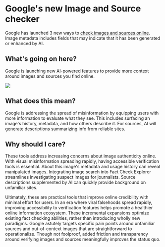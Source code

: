 # Google's new Image and Source checker

Google has launched 3 new ways to [check images and sources online](https://blog.google/products/search/google-search-new-fact-checking-features/?utm_source=bensbites\&utm_medium=referral\&utm_campaign=google-s-new-image-and-source-checker). Image metadata includes fields that may indicate that it has been generated or enhanced by AI.

## What's going on here?

Google is launching new AI-powered features to provide more context around images and sources you find online.

![](https://media.beehiiv.com/cdn-cgi/image/fit=scale-down,format=auto,onerror=redirect,quality=80/uploads/asset/file/3c6de7e7-1030-42d1-a1a6-f3e6f47793d6/FCE_Shark1.gif)

## What does this mean?

Google is addressing the spread of misinformation by equipping users with more information to evaluate what they see. This includes surfacing an image's history, metadata, and how others describe it. For sources, AI will generate descriptions summarizing info from reliable sites.

## Why should I care?

These tools address increasing concerns about image authenticity online. With visual misinformation spreading rapidly, having accessible verification tools is essential. About this image's metadata and usage history can reveal manipulated images. Integrating image search into Fact Check Explorer streamlines investigating suspect images for journalists. Source descriptions supplemented by AI can quickly provide background on unfamiliar sites.

Ultimately, these are practical tools that improve online credibility with minimal effort for users. In an era where viral falsehoods spread rapidly, improving accessibility to verification features helps promote a healthier online information ecosystem. These incremental expansions optimize existing fact checking abilities, rather than introducing wholly new paradigms. Google astutely targets specific pain points around unfamiliar sources and out-of-context images that are straightforward to operationalize. Though not foolproof, added friction and transparency around verifying images and sources meaningfully improves the status quo.

